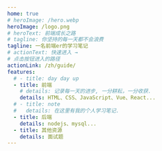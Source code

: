 ```yaml
---
home: true
# heroImage: /hero.webp
heroImage: /logo.png
# heroText: 前端成长之路
# tagline: 你坚持的每一天都不会浪费
tagline: 一名前端er的学习笔记
# actionText: 快速进入 →
# 点击按钮进入的路径
actionLink: /zh/guide/
features:
  # - title: day day up
  - title: 前端
    # details: 记录每一天的进步, 一分耕耘，一分收获.
    details: HTML、CSS、JavaScript、Vue、React...
  # - title: note
  #   details: 在这里有我的个人学习笔记.
  - title: 后端
    details: nodejs、mysql...
  - title: 其他资源
    details: 面试题
---
```

